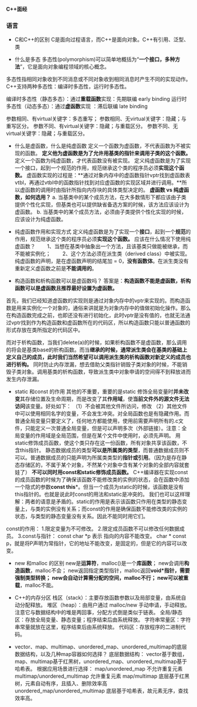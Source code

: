 
#### C++面经
### 语言
- C和C++的区别
C是面向过程语言，而C++是面向对象。C++有引用、泛型、类

- 什么是多态
多态性(polymorphism)可以简单地概括为“**一个接口，多种方法**”，它是面向对象编程领域的核心概念。

多态性指相同对象收到不同消息或不同对象收到相同消息时产生不同的实现动作。C++支持两种多态性：编译时多态性，运行时多态性。

编译时多态性（静态多态）：通过**重载函数**实现：先期联编 early binding
运行时多态性（动态多态）：通过**虚函数**实现 ：滞后联编 late binding

参数相同、有virtual关键字：多态重写；
参数相同、无virtual关键字：隐藏；与重写区分。
参数不同、有virtual关键字：隐藏；与重载区分。
参数不同、无virtual关键字：隐藏；与重载区分。

- 什么是虚函数，什么是纯虚函数
定义一个函数为虚函数，不代表函数为不被实现的函数。
**定义他为虚函数是为了允许用基类的指针来调用子类的这个函数。**
定义一个函数为纯虚函数，才代表函数没有被实现。
定义纯虚函数是为了实现一个接口，起到一个规范的作用，规范继承这个类的程序员必须**实现这个函数。**
虚函数实现的过程是：**通过对象内存中的虚函数指针vptr找到虚函数表vtbl，再通过vtbl中的函数指针找到对应虚函数的实现区域并进行调用。**所以虚函数的调用时由指针所指向内存块的具体类型决定的。
**虚函数 vs 纯虚函数，如何选用？**
a. 当基类中的某个成员方法，在大多数情形下都应该由子类提供个性化实现，但基类也可以提供缺省备选方案的时候，该方法应该设计为虚函数。
b. 当基类中的某个成员方法，必须由子类提供个性化实现的时候，应该设计为纯虚函数。

- 纯虚函数作用和实现方式
定义纯虚函数是为了实现一个**接口**，起到一个**规范**的作用，规范继承这个类的程序员必须**实现这个函数。**
应该在什么情况下使用纯虚函数？
　　1、当想在基类中抽象出一个方法，且该基类只做能被继承，而不能被实例化；
　　2、这个方法必须在派生类（derived class）中被实现。
纯虚函数的声明，是在虚函数声明的结尾加 = 0，**没有函数体**。在派生类没有重新定义虚函数之前是**不能调用的**。

- 构造函数和析构函数可以是虚函数吗？
答案是：**构造函数不能是虚函数，析构函数可以是虚函数且推荐最好设置为虚函数。**

首先，我们已经知道虚函数的实现则是通过对象内存中的vptr来实现的。而构造函数是用来实例化一个对象的，通俗来讲就是为对象内存中的值做初始化操作。那么在构造函数完成之前，也即还没有进行初始化，此时vptr是没有值的，也就无法通过vptr找到作为构造函数和虚函数所在的代码区，所以构造函数只能以普通函数的形式存放在类所指定的代码区中。

而对于析构函数，当我们delete(a)的时候，如果析构函数不是虚函数，那么调用的将会是基类base的析构函数。而当**继承的时候，通常派生类会在基类的基础上定义自己的成员，此时我们当然希望可以调用派生类的析构函数对新定义的成员也进行析构。**
同时防止内存泄漏，想去借助父类指针销毁子类对象的时候，不能销毁子类对象。调用基类的析构函数，导致派生类中对象申请的空间得不到释放进而发生内存泄漏。

- static 和const 的作用
其他的不重要，重要的是static 修饰全局变量时**并未改变**其存储位置及生命周期，而是改变了其**作用域**，使**当前文件外的源文件无法访问**该变量。好处如下：
（1）不会被其他文件所访问，修改
（2）其他文件中可以使用相同名字的变量，不会发生冲突。对全局函数也是有隐藏作用。而普通全局变量只要定义了，任何地方都能使用，使用前需要声明所有的.c文件，只能定义一次普通全局变量，但是可以声明多次（外部链接）。注意：全局变量的作用域是全局范围，但是在某个文件中使用时，必须先声明。
用static修饰成员函数，使这个类只存在这一份函数，所有对象共享该函数，不含this指针。
静态数据成员的类型**可以是所属类的类型**，而普通数据成员则不可以。普通数据成员的只能声明为所属类类型的**指针或引用**。（因为是存在静态存储区的，不属于某个对象，不然某个对象中含有某个对象的全部内容就套娃了）
**不可以同时用const和static修饰成员函数。**
C++编译器在实现const的成员函数的时候为了确保该函数不能修改类的实例的状态，会在函数中添加一个隐式的参数**const this***。但当一个成员为static的时候，该函数是没有this指针的。也就是说此时const的用法和static是冲突的。
我们也可以这样理解：两者的语意是矛盾的。static的作用是表示该函数只作用在类型的静态变量上，与类的实例没有关系；而const的作用是确保函数不能修改类的实例的状态，与类型的静态变量没有关系。因此不能同时用它们。

const的作用：
1.限定变量为不可修改。
2.限定成员函数不可以修改任何数据成员。
3.const与指针：
    const char *p 表示 指向的内容不能改变。
    char * const p，就是将P声明为常指针，它的地址不能改变，是固定的，但是它的内容可以改变。

- new 和malloc 的区别
new是**运算符**，malloc()是一个**库函数**；
new会调用**构造函数**，malloc不会；
new返回指定类型指针，malloc返回**void\***指针，需要强制类型转换；
new会自动计算需分配的空间，malloc不行；
new可以被**重载**，malloc不能。

- C++的内存分区
栈区（stack）：主要存放函数参数以及局部变量，由系统自动分配释放。
堆区（heap）：由用户通过 malloc/new 手动申请，手动释放。注意它与数据结构中的堆是两回事，分配方式倒是类似于链表。
全局/静态区：存放全局变量、静态变量；程序结束后由系统释放。
字符串常量区：字符串常量就放在这里，程序结束后由系统释放。
代码区：存放程序的二进制代码。

- vector、map、multimap、unordered_map、unordered_multimap的底层数据结构，以及几种map容器如何选择？
底层数据结构：
vector基于数组，map、multimap基于红黑树，unordered_map、unordered_multimap基于哈希表。
根据应用场景进行选择：
map/unordered_map 不允许重复元素
multimap/unordered_multimap 允许重复元素
map/multimap 底层基于红黑树，元素自动有序，且插入、删除效率高
unordered_map/unordered_multimap 底层基于哈希表，故元素无序，查找效率高。


